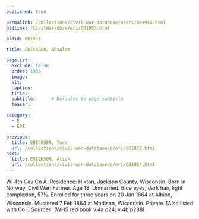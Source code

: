 ```yaml
---
published: true

permalink: /collections/civil-war-database/e/eri/001953.html
oldlink: /CivilWar/db/e/eri/001953.html

oldid: 001953

title: ERICKSON, Absalom

pagelist:
  exclude: false
  order: 1953
  image: 
  alt:
  caption:
  title:
  subtitle:      # Defaults to page subtitle
  teaser:

category: 
  - E 
  - ERI

previous:
  title: ERICKSEN, Tore
  url: /collections/civil-war-database/e/eri/001952.html  
next:
  title: ERICKSON, Alick
  url: /collections/civil-war-database/e/eri/001954.html   
---
```

WI 4th Cav Co A. Residence: Hixton, Jackson County, Wisconsin. Born in Norway. Civil War: Farmer. Age 18. Unmarried. Blue eyes, dark hair, light complexion, 5&#146;7&frac12;&#148;. Enrolled for three years on 20 Jan 1864 at Albion, Wisconsin. Mustered 7 Feb 1864 at Madison, Wisconsin. Private. [Also listed with Co I] Sources: (WHS red book v.4a p24; v.4b p238)